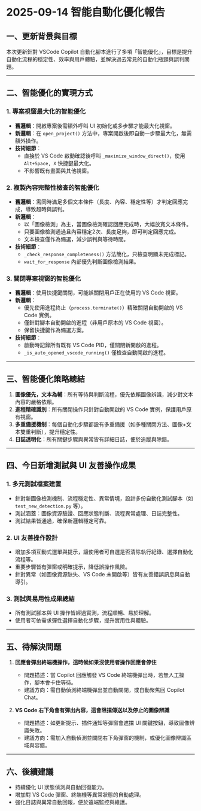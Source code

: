 # 2025-09-14 智能自動化優化報告

## 一、更新背景與目標

本次更新針對 VSCode Copilot 自動化腳本進行了多項「智能優化」，目標是提升自動化流程的穩定性、效率與用戶體驗，並解決過去常見的自動化瓶頸與誤判問題。

---

## 二、智能優化的實現方式

### 1. 專案視窗最大化的智能優化
- **舊邏輯**：開啟專案後需額外呼叫 UI 初始化或多步驟才能最大化視窗。
- **新邏輯**：在 `open_project()` 方法中，專案開啟後即自動一步驟最大化，無需額外操作。
- **技術細節**：
  - 直接於 VS Code 啟動確認後呼叫 `_maximize_window_direct()`，使用 `Alt+Space, X` 快捷鍵最大化。
  - 不影響既有畫面與其他視窗。

### 2. 複製內容完整性檢查的智能優化
- **舊邏輯**：需同時滿足多個文本條件（長度、內容、穩定性等）才判定回應完成，導致超時與誤判。
- **新邏輯**：
  - 以「圖像檢測」為主，當圖像檢測確認回應完成時，大幅放寬文本條件。
  - 只要圖像檢測通過且內容穩定2次、長度足夠，即可判定回應完成。
  - 文本檢查僅作為備選，減少誤判與等待時間。
- **技術細節**：
  - `_check_response_completeness()` 方法簡化，只檢查明顯未完成標記。
  - `wait_for_response` 內部優先判斷圖像檢測結果。

### 3. 關閉專案視窗的智能優化
- **舊邏輯**：使用快捷鍵關閉，可能誤關閉用戶正在使用的 VS Code 視窗。
- **新邏輯**：
  - 優先使用進程終止（`process.terminate()`）精確關閉自動開啟的 VS Code 實例。
  - 僅針對腳本自動開啟的進程（非用戶原本的 VS Code 視窗）。
  - 保留快捷鍵作為備選方案。
- **技術細節**：
  - 啟動時記錄所有既有 VS Code PID，僅關閉新開啟的進程。
  - `_is_auto_opened_vscode_running()` 僅檢查自動開啟的進程。

---

## 三、智能優化策略總結

1. **圖像優先，文本為輔**：所有等待與判斷流程，優先依賴圖像辨識，減少對文本內容的嚴格依賴。
2. **進程精確識別**：所有關閉操作只針對自動開啟的 VS Code 實例，保護用戶原有視窗。
3. **多重備援機制**：每個自動化步驟都設有多重備援（如多種關閉方法、圖像+文本雙重判斷），提升穩定性。
4. **日誌透明化**：所有關鍵步驟與異常皆有詳細日誌，便於追蹤與除錯。

---

## 四、今日新增測試與 UI 友善操作成果

### 1. 多元測試檔案建置
- 針對新圖像檢測機制、流程穩定性、異常情境，設計多份自動化測試腳本（如 `test_new_detection.py` 等）。
- 測試涵蓋：圖像資源驗證、回應狀態判斷、流程異常處理、日誌完整性。
- 測試結果皆通過，確保新邏輯穩定可靠。

### 2. UI 友善操作設計
- 增加多項互動式選單與提示，讓使用者可自選是否清除執行紀錄、選擇自動化流程等。
- 重要步驟皆有彈窗或明確提示，降低誤操作風險。
- 針對異常（如圖像資源缺失、VS Code 未開啟等）皆有友善錯誤訊息與自動導引。

### 3. 測試與易用性成果總結
- 所有測試腳本與 UI 操作皆經過實測，流程順暢、易於理解。
- 使用者可依需求彈性選擇自動化步驟，提升實用性與體驗。

---

## 五、待解決問題

1. **回應會彈出終端機操作，這時候如果沒使用者操作回應會停住**
   - 問題描述：當 Copilot 回應觸發 VS Code 終端機彈出時，若無人工操作，腳本會卡住等待。
   - 建議方向：需自動偵測終端機彈出並自動關閉，或自動聚焦回 Copilot Chat。

2. **VS Code 右下角會有彈出內容，這會阻擋傳送以及停止的圖像辨識**
   - 問題描述：如更新提示、插件通知等彈窗會遮擋 UI 關鍵按鈕，導致圖像辨識失敗。
   - 建議方向：需加入自動偵測並關閉右下角彈窗的機制，或優化圖像辨識區域與容錯。

---


## 六、後續建議

- 持續優化 UI 狀態偵測與自動回復能力。
- 增加對 VS Code 彈窗、終端機等異常狀態的自動處理。
- 強化日誌與異常自動回報，便於遠端監控與維護。


